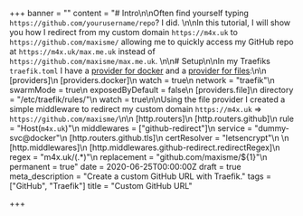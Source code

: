 +++
banner = ""
content = "# Intro\n\nOften find yourself typing `https://github.com/yourusername/repo`? I did. \n\nIn this tutorial, I will show you how I redirect from my custom domain `https://m4x.uk` to `https://github.com/maxisme/` allowing me to quickly access my GitHub repo at `https://m4x.uk/max.me.uk` instead of `https://github.com/maxisme/max.me.uk`. \n\n# Setup\n\nIn my Traefiks `traefik.toml` I have a [provider for docker](https://docs.traefik.io/providers/docker/) and a [provider for files](https://docs.traefik.io/providers/file/):\n\n    [providers]\n        [providers.docker]\n            watch = true\n            network = \"traefik\"\n            swarmMode = true\n            exposedByDefault = false\n        [providers.file]\n            directory = \"/etc/traefik/rules/\"\n            watch = true\n\nUsing the file provider I created a simple middleware to redirect my custom domain `https://m4x.uk` => `https://github.com/maxisme/`\n\n    [http.routers]\n        [http.routers.github]\n            rule = \"Host(`m4x.uk`)\"\n            middlewares = [\"github-redirect\"]\n            service = \"dummy-svc@docker\"\n            [http.routers.github.tls]\n                certResolver = \"letsencrypt\"\n    \n    [http.middlewares]\n      [http.middlewares.github-redirect.redirectRegex]\n        regex = \"m4x.uk/(.*)\"\n        replacement = \"github.com/maxisme/${1}\"\n        permanent = true"
date = 2020-06-25T00:00:00Z
draft = true
meta_description = "Create a custom GitHub URL with Traefik."
tags = ["GitHub", "Traefik"]
title = "Custom GitHub URL"

+++
